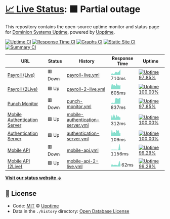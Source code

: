 # [📈 Live Status](https://dominion-it.github.io/upptime): <!--live status--> **🟧 Partial outage**

This repository contains the open-source uptime monitor and status page for [Dominion Systems Uptime](https://dominion-it.github.io/uptime), powered by [Upptime](https://github.com/upptime/upptime).

[![Uptime CI](https://github.com/koj-co/upptime/workflows/Uptime%20CI/badge.svg)](https://github.com/koj-co/upptime/actions?query=workflow%3A%22Uptime+CI%22)
[![Response Time CI](https://github.com/koj-co/upptime/workflows/Response%20Time%20CI/badge.svg)](https://github.com/koj-co/upptime/actions?query=workflow%3A%22Response+Time+CI%22)
[![Graphs CI](https://github.com/koj-co/upptime/workflows/Graphs%20CI/badge.svg)](https://github.com/koj-co/upptime/actions?query=workflow%3A%22Graphs+CI%22)
[![Static Site CI](https://github.com/koj-co/upptime/workflows/Static%20Site%20CI/badge.svg)](https://github.com/koj-co/upptime/actions?query=workflow%3A%22Static+Site+CI%22)
[![Summary CI](https://github.com/koj-co/upptime/workflows/Summary%20CI/badge.svg)](https://github.com/koj-co/upptime/actions?query=workflow%3A%22Summary+CI%22)

<!--start: status pages-->
<!-- This summary is generated by Upptime (https://github.com/upptime/upptime) -->
<!-- Do not edit this manually, your changes will be overwritten -->

| URL                                                                                                   | Status  | History                                                                                                                           | Response Time                                                                                     | Uptime                                                                                                                                                                                                                                                         |
| ----------------------------------------------------------------------------------------------------- | ------- | --------------------------------------------------------------------------------------------------------------------------------- | ------------------------------------------------------------------------------------------------- | -------------------------------------------------------------------------------------------------------------------------------------------------------------------------------------------------------------------------------------------------------------- |
| [Payroll (Live)](https://live.dominionsystems.com/Payroll/applicantPostingListNL.aspx?code=time)      | 🟥 Down | [payroll-live.yml](https://github.com/dominion-it/uptime/commits/master/history/payroll-live.yml)                                 | <img alt="Response time graph" src="./graphs/payroll-live.png" height="20"> 710ms                 | [![Uptime 97.85%](https://img.shields.io/endpoint?url=https%3A%2F%2Fraw.githubusercontent.com%2Fdominion-it%2Fuptime%2Fmaster%2Fapi%2Fpayroll-live%2Fuptime.json)](https://dominion-it.github.io/uptime/history/payroll-live)                                  |
| [Payroll (2Live)](https://2live.dominionsystems.com/Payroll/applicantPostingListNL.aspx?code=time)    | 🟩 Up   | [payroll-2-live.yml](https://github.com/dominion-it/uptime/commits/master/history/payroll-2-live.yml)                             | <img alt="Response time graph" src="./graphs/payroll-2-live.png" height="20"> 605ms               | [![Uptime 100.00%](https://img.shields.io/endpoint?url=https%3A%2F%2Fraw.githubusercontent.com%2Fdominion-it%2Fuptime%2Fmaster%2Fapi%2Fpayroll-2-live%2Fuptime.json)](https://dominion-it.github.io/uptime/history/payroll-2-live)                             |
| [Punch Monitor](https://live.dominionsystems.com/punchmonitor/readpunches.aspx)                       | 🟥 Down | [punch-monitor.yml](https://github.com/dominion-it/uptime/commits/master/history/punch-monitor.yml)                               | <img alt="Response time graph" src="./graphs/punch-monitor.png" height="20"> 837ms                | [![Uptime 97.85%](https://img.shields.io/endpoint?url=https%3A%2F%2Fraw.githubusercontent.com%2Fdominion-it%2Fuptime%2Fmaster%2Fapi%2Fpunch-monitor%2Fuptime.json)](https://dominion-it.github.io/uptime/history/punch-monitor)                                |
| [Mobile Authentication Server](https://auth2.dominionsystems.com/v4/.well-known/openid-configuration) | 🟩 Up   | [mobile-authentication-server.yml](https://github.com/dominion-it/uptime/commits/master/history/mobile-authentication-server.yml) | <img alt="Response time graph" src="./graphs/mobile-authentication-server.png" height="20"> 312ms | [![Uptime 100.00%](https://img.shields.io/endpoint?url=https%3A%2F%2Fraw.githubusercontent.com%2Fdominion-it%2Fuptime%2Fmaster%2Fapi%2Fmobile-authentication-server%2Fuptime.json)](https://dominion-it.github.io/uptime/history/mobile-authentication-server) |
| [Authentication Server](https://auth2.dominionsystems.com/issue/wsfed)                                | 🟩 Up   | [authentication-server.yml](https://github.com/dominion-it/uptime/commits/master/history/authentication-server.yml)               | <img alt="Response time graph" src="./graphs/authentication-server.png" height="20"> 109ms        | [![Uptime 100.00%](https://img.shields.io/endpoint?url=https%3A%2F%2Fraw.githubusercontent.com%2Fdominion-it%2Fuptime%2Fmaster%2Fapi%2Fauthentication-server%2Fuptime.json)](https://dominion-it.github.io/uptime/history/authentication-server)               |
| [Mobile API](https://services.dominionsystems.com/mobile/api/clock)                                   | 🟥 Down | [mobile-api.yml](https://github.com/dominion-it/uptime/commits/master/history/mobile-api.yml)                                     | <img alt="Response time graph" src="./graphs/mobile-api.png" height="20"> 1156ms                  | [![Uptime 99.29%](https://img.shields.io/endpoint?url=https%3A%2F%2Fraw.githubusercontent.com%2Fdominion-it%2Fuptime%2Fmaster%2Fapi%2Fmobile-api%2Fuptime.json)](https://dominion-it.github.io/uptime/history/mobile-api)                                      |
| [Mobile API (2Live)](https://services.dominionsystems.com/2mobile/api/clock)                          | 🟩 Up   | [mobile-api-2-live.yml](https://github.com/dominion-it/uptime/commits/master/history/mobile-api-2-live.yml)                       | <img alt="Response time graph" src="./graphs/mobile-api-2-live.png" height="20"> 62ms             | [![Uptime 99.29%](https://img.shields.io/endpoint?url=https%3A%2F%2Fraw.githubusercontent.com%2Fdominion-it%2Fuptime%2Fmaster%2Fapi%2Fmobile-api-2-live%2Fuptime.json)](https://dominion-it.github.io/uptime/history/mobile-api-2-live)                        |

<!--end: status pages-->

[**Visit our status website →**](https://dominion-it.github.io/uptime/)

## 📄 License

- Code: [MIT](./LICENSE) © [Upptime](https://upptime.js.org)
- Data in the `./history` directory: [Open Database License](https://opendatacommons.org/licenses/odbl/1-0/)
